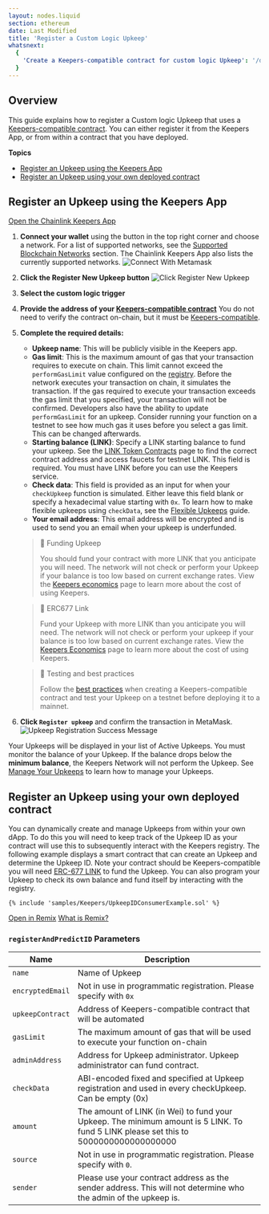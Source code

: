 ```yaml
---
layout: nodes.liquid
section: ethereum
date: Last Modified
title: 'Register a Custom Logic Upkeep'
whatsnext:
  {
    'Create a Keepers-compatible contract for custom logic Upkeep': '/docs/chainlink-keepers/compatible-contracts/',
  }
---
```


## Overview

This guide explains how to register a Custom logic Upkeep that uses a [Keepers-compatible contract](../compatible-contracts). You can either register it from the Keepers App, or from within a contract that you have deployed.

**Topics**
+ [Register an Upkeep using the Keepers App](#register-an-upkeep-using-the-keepers-app)
+ [Register an Upkeep using your own deployed contract](#register-an-upkeep-using-your-own-deployed-contract)

## Register an Upkeep using the Keepers App

<div class="remix-callout">
    <a href="https://keepers.chain.link" >Open the Chainlink Keepers App</a>
</div>

1. **Connect your wallet** using the button in the top right corner and choose a network. For a list of supported networks, see the [Supported Blockchain Networks](../supported-networks) section. The Chainlink Keepers App also lists the currently supported networks.
  ![Connect With Metamask](/images/contract-devs/keeper/keeper-metamask.png)

1. **Click the Register New Upkeep button**
  ![Click Register New Upkeep](/images/contract-devs/keeper/keeper-register.png)

1. **Select the custom logic trigger**

1. **Provide the address of your [Keepers-compatible contract](../compatible-contracts)** You do not need to verify the contract on-chain, but it must be [Keepers-compatible](../compatible-contracts/).

1. **Complete the required details:**

    - **Upkeep name**: This will be publicly visible in the Keepers app.
    - **Gas limit**: This is the maximum amount of gas that your transaction requires to execute on chain. This limit cannot exceed the `performGasLimit` value configured on the [registry](/docs/chainlink-keepers/supported-networks/#configurations). Before the network executes your transaction on chain, it simulates the transaction. If the gas required to execute your transaction exceeds the gas limit that you specified, your transaction will not be confirmed. Developers also have the ability to update `performGasLimit` for an upkeep. Consider running your function on a testnet to see how much gas it uses before you select a gas limit. This can be changed afterwards.
    - **Starting balance (LINK)**: Specify a LINK starting balance to fund your upkeep. See the [LINK Token Contracts](/docs/link-token-contracts/) page to find the correct contract address and access faucets for testnet LINK. This field is required. You must have LINK before you can use the Keepers service.
    - **Check data**: This field is provided as an input for when your `checkUpkeep` function is simulated. Either leave this field blank or specify a hexadecimal value starting with `0x`. To learn how to make flexible upkeeps using `checkData`, see the [Flexible Upkeeps](../flexible-upkeeps) guide.
    - **Your email address**: This email address will be encrypted and is used to send you an email when your upkeep is underfunded.

    > 🚧 Funding Upkeep
    >
    > You should fund your contract with more LINK that you anticipate you will need. The network will not check or perform your Upkeep if your balance is too low based on current exchange rates. View the [Keepers economics](../keeper-economics) page to learn more about the cost of using Keepers.

    > 🚧 ERC677 Link
    >
    > Fund your Upkeep with more LINK than you anticipate you will need. The network will not check or perform your upkeep if your balance is too low based on current exchange rates. View the [Keepers Economics](../keeper-economics) page to learn more about the cost of using Keepers.

    > 🚧 Testing and best practices
    >
    > Follow the [best practices](../compatible-contracts/#best-practices) when creating a Keepers-compatible contract and test your Upkeep on a testnet before deploying it to a mainnet.

1. **Click `Register upkeep`** and confirm the transaction in MetaMask.
    ![Upkeep Registration Success Message](/images/contract-devs/keeper/keeper-registration-submitted.png)

Your Upkeeps will be displayed in your list of Active Upkeeps. You must monitor the balance of your Upkeep. If the balance drops below the **minimum balance**, the Keepers Network will not perform the Upkeep. See [Manage Your Upkeeps](../manage-upkeeps) to learn how to manage your Upkeeps.

## Register an Upkeep using your own deployed contract

You can dynamically create and manage Upkeeps from within your own dApp. To do this you will need to keep track of the Upkeep ID as your contract will use this to subsequently interact with the Keepers registry. The following example displays a smart contract that can create an Upkeep and determine the Upkeep ID. Note your contract should be Keepers-compatible you will need [ERC-677 LINK](../../link-token-contracts/) to fund the Upkeep. You can also program your Upkeep to check its own balance and fund itself by interacting with the registry.


```solidity
{% include 'samples/Keepers/UpkeepIDConsumerExample.sol' %}
```

<div class="remix-callout">
    <a href="https://remix.ethereum.org/#url=https://docs.chain.link/samples/Keepers/UpkeepIDConsumerExample.sol" >Open in Remix</a>
    <a href="/docs/conceptual-overview/#what-is-remix" > What is Remix?</a>
</div>

### `registerAndPredictID` Parameters

| Name                   | Description                                                          |
| ---------------------- | -------------------------------------------------------------------- |
| `name`                 | Name of Upkeep         |
| `encryptedEmail`       | Not in use in programmatic registration. Please specify with `0x`           |
| `upkeepContract`       | Address of Keepers-compatible contract that will be automated           |
| `gasLimit`             | The maximum amount of gas that will be used to execute your function on-chain          |
| `adminAddress`         | Address for Upkeep administrator. Upkeep administrator can fund contract.        |
| `checkData`            | ABI-encoded fixed and specified at Upkeep registration and used in every checkUpkeep. Can be empty (0x)          |
| `amount`               | The amount of LINK (in Wei) to fund your Upkeep. The minimum amount is 5 LINK. To fund 5 LINK please set this to 5000000000000000000       |
| `source`               | Not in use in programmatic registration. Please specify with `0`.           |
| `sender`               | Please use your contract address as the sender address. This will not determine who the admin of the upkeep is. |
